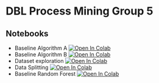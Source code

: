 # DBL Process Mining Group 5
## Notebooks
* Baseline Algorithm A [![Open In Colab](https://colab.research.google.com/assets/colab-badge.svg)](https://colab.research.google.com/github/dbusn/process-mining-group-5/blob/main/notebooks/baseline_algo_A.ipynb)
* Baseline Algorithm B [![Open In Colab](https://colab.research.google.com/assets/colab-badge.svg)](https://colab.research.google.com/github/dbusn/process-mining-group-5/blob/main/notebooks/baseline_algo_B.ipynb)
* Dataset exploration [![Open In Colab](https://colab.research.google.com/assets/colab-badge.svg)](https://colab.research.google.com/github/dbusn/process-mining-group-5/blob/main/notebooks/datasets_exploration.ipynb)
* Data Splitting [![Open In Colab](https://colab.research.google.com/assets/colab-badge.svg)](https://colab.research.google.com/github/dbusn/process-mining-group-5/blob/main/notebooks/data_splitting_2017.ipynb)
* Baseline Random Forest [![Open In Colab](https://colab.research.google.com/assets/colab-badge.svg)](https://colab.research.google.com/github/dbusn/process-mining-group-5/blob/main/notebooks/baseline_random_forest.ipynb)

